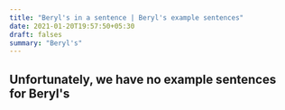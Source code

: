```yaml
---
title: "Beryl's in a sentence | Beryl's example sentences"
date: 2021-01-20T19:57:50+05:30
draft: falses
summary: "Beryl's"
---
```

## Unfortunately, we have no example sentences for Beryl's                 
